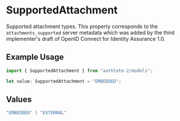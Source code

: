 # SupportedAttachment

Supported attachment types. This property corresponds to the `attachments_supported`
 server metadata which was added by the third implementer's draft of OpenID Connect
 for Identity Assurance 1.0.


## Example Usage

```typescript
import { SupportedAttachment } from "authlete-2/models";

let value: SupportedAttachment = "EMBEDDED";
```

## Values

```typescript
"EMBEDDED" | "EXTERNAL"
```